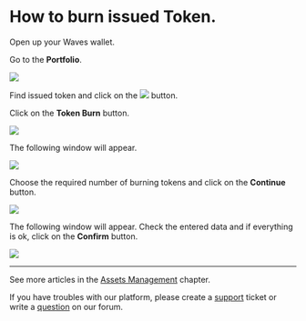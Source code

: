 # ​How to burn issued Token.

Open up your Waves wallet.

Go to the **Portfolio**.

![](/_assets/token_burn_01.png)

Find issued token and click on the ![](/_assets/token_burn_02.png) button.

Click on the **Token Burn** button.

![](/_assets/token_burn_03.png)

The following window will appear.

![](/_assets/token_burn_04.png)

Choose the required number of burning tokens and click on the **Continue** button.

![](/_assets/token_burn_05.png)

The following window will appear.
Check the entered data and if everything is ok, click on the **Confirm** button.

![](/_assets/token_burn_06.png)

___

See more articles in the [Assets Management](/waves-client/assets-management.md) chapter.

If you have troubles with our platform, please create a [support](https://support.wavesplatform.com/) ticket or write a [question](https://forum.wavesplatform.com/) on our forum.
